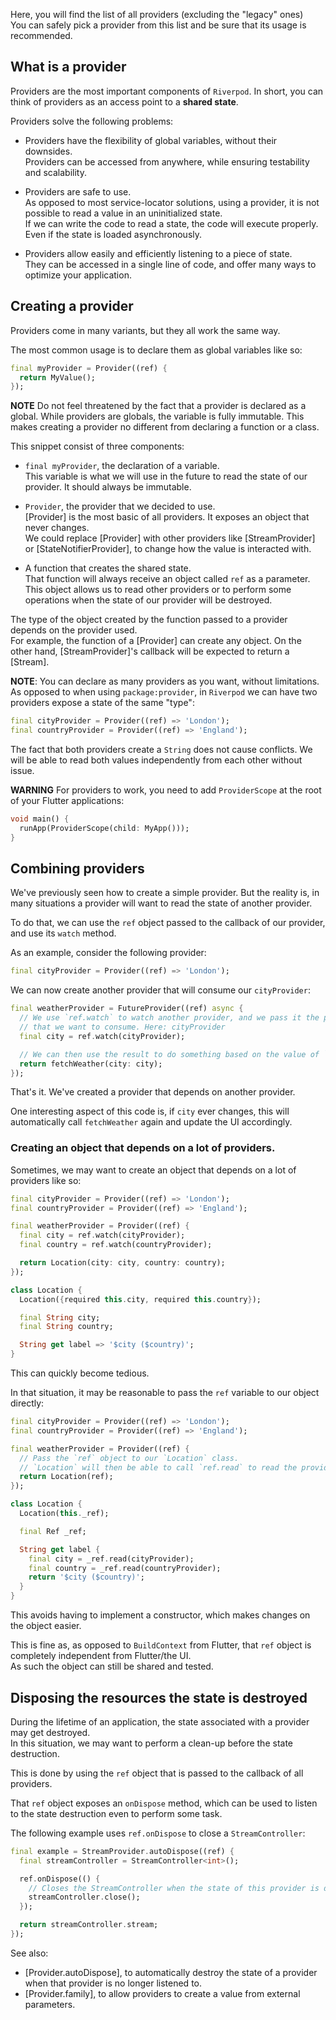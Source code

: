 <!-- WARNING: This file should be kept in sync with its duplicates in the other riverpod packages -->
Here, you will find the list of all providers (excluding the "legacy" ones)  
You can safely pick a provider from this list and be sure that its usage is recommended.

## What is a provider

Providers are the most important components of `Riverpod`. In short, you can think
of providers as an access point to a **shared state**.

Providers solve the following problems:

- Providers have the flexibility of global variables, without their downsides.\
  Providers can be accessed from anywhere, while ensuring testability and scalability.

- Providers are safe to use.\
  As opposed to most service-locator solutions, using a provider, it is not
  possible to read a value in an uninitialized state.\
  If we can write the code to read a state, the code will execute properly.
  Even if the state is loaded asynchronously.

- Providers allow easily and efficiently listening to a piece of state.\
  They can be accessed in a single line of code, and offer many ways to optimize
  your application.

## Creating a provider

Providers come in many variants, but they all work the same way.

The most common usage is to declare them as global variables like so:

```dart
final myProvider = Provider((ref) {
  return MyValue();
});
```

**NOTE**
Do not feel threatened by the fact that a provider is declared as a global.
While providers are globals, the variable is fully immutable.
This makes creating a provider no different from declaring a function or a class.

This snippet consist of three components:

- `final myProvider`, the declaration of a variable.\
  This variable is what we will use in the future to read the state of our provider.
  It should always be immutable.

- `Provider`, the provider that we decided to use.\
  [Provider] is the most basic of all providers. It exposes an object that never
  changes.\
  We could replace [Provider] with other providers like [StreamProvider] or
  [StateNotifierProvider], to change how the value is interacted with.

- A function that creates the shared state.\
  That function will always receive an object called `ref` as a parameter. This object
  allows us to read other providers or to perform some operations when the state
  of our provider will be destroyed.

The type of the object created by the function passed to a provider depends on
the provider used.\
 For example, the function of a [Provider] can create any object.
On the other hand, [StreamProvider]'s callback will be expected to return a [Stream].

**NOTE**:
You can declare as many providers as you want, without limitations.\
 As opposed to when using `package:provider`, in `Riverpod` we can have two
providers expose a state of the same "type":

```dart
final cityProvider = Provider((ref) => 'London');
final countryProvider = Provider((ref) => 'England');
```

The fact that both providers create a `String` does not cause conflicts.
We will be able to read both values independently from each other without issue.

**WARNING**
For providers to work, you need to add `ProviderScope` at the root of your
Flutter applications:

```dart
void main() {
  runApp(ProviderScope(child: MyApp()));
}
```

## Combining providers

We've previously seen how to create a simple provider. But the reality is,
in many situations a provider will want to read the state of another provider.

To do that, we can use the `ref` object passed to the callback of our provider,
and use its `watch` method.

As an example, consider the following provider:

```dart
final cityProvider = Provider((ref) => 'London');
```

We can now create another provider that will consume our `cityProvider`:

```dart
final weatherProvider = FutureProvider((ref) async {
  // We use `ref.watch` to watch another provider, and we pass it the provider
  // that we want to consume. Here: cityProvider
  final city = ref.watch(cityProvider);

  // We can then use the result to do something based on the value of `cityProvider`.
  return fetchWeather(city: city);
});
```

That's it. We've created a provider that depends on another provider.

One interesting aspect of this code is, if `city` ever changes,
this will automatically call `fetchWeather` again and update the UI accordingly.

### Creating an object that depends on a lot of providers.

Sometimes, we may want to create an object that depends on a lot of providers
like so:

```dart
final cityProvider = Provider((ref) => 'London');
final countryProvider = Provider((ref) => 'England');

final weatherProvider = Provider((ref) {
  final city = ref.watch(cityProvider);
  final country = ref.watch(countryProvider);

  return Location(city: city, country: country);
});

class Location {
  Location({required this.city, required this.country});

  final String city;
  final String country;

  String get label => '$city ($country)';
}
```

This can quickly become tedious.

In that situation, it may be reasonable to pass the `ref` variable to our
object directly:

```dart
final cityProvider = Provider((ref) => 'London');
final countryProvider = Provider((ref) => 'England');

final weatherProvider = Provider((ref) {
  // Pass the `ref` object to our `Location` class.
  // `Location` will then be able to call `ref.read` to read the providers.
  return Location(ref);
});

class Location {
  Location(this._ref);

  final Ref _ref;

  String get label {
    final city = _ref.read(cityProvider);
    final country = _ref.read(countryProvider);
    return '$city ($country)';
  }
}
```

This avoids having to implement a constructor, which makes changes on the object
easier.

This is fine as, as opposed to `BuildContext` from Flutter, that `ref` object
is completely independent from Flutter/the UI.\
 As such the object can still be shared and tested.

## Disposing the resources the state is destroyed

During the lifetime of an application, the state associated with a provider may
get destroyed.\
 In this situation, we may want to perform a clean-up before the state destruction.

This is done by using the `ref` object that is passed to the callback of all providers.

That `ref` object exposes an `onDispose` method, which can be used to listen to
the state destruction even to perform some task.

The following example uses `ref.onDispose` to close a `StreamController`:

```dart
final example = StreamProvider.autoDispose((ref) {
  final streamController = StreamController<int>();

  ref.onDispose(() {
    // Closes the StreamController when the state of this provider is destroyed.
    streamController.close();
  });

  return streamController.stream;
});
```

See also:

- [Provider.autoDispose], to automatically destroy the state of a provider
  when that provider is no longer listened to.
- [Provider.family], to allow providers to create a value from external parameters.
